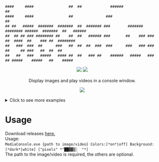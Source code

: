 ```
####     ####                ##  ##             ######                                     ##
####     ####                ##               ###                                          ##
## ##   #####  #######  #######  ##  ####### ###        #######  ######## ######  #######  ##   ######
##  ## ## ### ######## ##    ##  ##   ###### ###       ##    ### ###   ##  ####  ##    ### ##  ########
##   ###  ###  ##      ###   ##  ##  ##  ###  ###      ###   ### ###   ##     ## ###   ##  ##  ##
##   ##   ###   #####   #### ##  ##   ### ##    ######   #####   ###   ## #####    #####   ##    #####
```
<p align="center">
  <img src="https://img.shields.io/badge/License-GPLv3-blue.svg">
  <img src="https://img.shields.io/badge/version-1.3-blue.svg">
  <br/>
  <br/>
  <a>Display images and play videos in a console window.<a/>
</p>

<p align="center">
  <img src="README/gif2.gif">
</p>

<details><summary>Click to see more examples</summary>
  <p align="center">
    <img src="README/gif1.gif">
    <img src="README/picture1.jpg">
    <img src="README/picture2.jpg">
    <img src="README/picture3.jpg">
  <p align="center">
</details>

# Usage
Download releases [here.](https://github.com/GHenkje/MediaConsole/releases)\
Usage:\
`MediaConsole.exe {path to image/video} Colors:[*on*|off] Background:[*dark*|white] ["pixels" *"██▓▓▒░  "*]`\
The path to the image/video is required, the others are optional.
